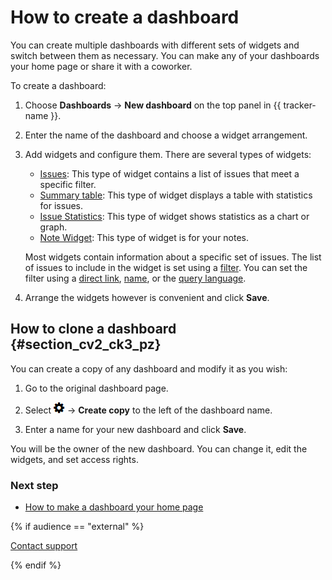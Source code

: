 # How to create a dashboard

You can create multiple dashboards with different sets of widgets and switch between them as necessary. You can make any of your dashboards your home page or share it with a coworker.

To create a dashboard:

1. Choose **Dashboards** → **New dashboard** on the top panel in {{ tracker-name }}.

1. Enter the name of the dashboard and choose a widget arrangement.

1. Add widgets and configure them. There are several types of widgets:
    - [Issues](widgets.md#section_ll1_zdp_pz): This type of widget contains a list of issues that meet a specific filter.
    - [Summary table](widgets.md#section_esm_vjp_pz): This type of widget displays a table with statistics for issues.
    - [Issue Statistics](widgets.md#section_htb_kvp_pz): This type of widget shows statistics as a chart or graph.
    - [Note Widget](widgets.md#section_rtw_3gr_pz): This type of widget is for your notes.

    Most widgets contain information about a specific set of issues. The list of issues to include in the widget is set using a [filter](filters.md). You can set the filter using a [direct link](filters.md), [name](create-filter.md), or the [query language](query-filter.md).

1. Arrange the widgets however is convenient and click **Save**.

## How to clone a dashboard {#section_cv2_ck3_pz}

You can create a copy of any dashboard and modify it as you wish:

1. Go to the original dashboard page.

1. Select ![](../../_assets/tracker/icon-settings.png) → **Create copy** to the left of the dashboard name.

1. Enter a name for your new dashboard and click **Save**.

You will be the owner of the new dashboard. You can change it, edit the widgets, and set access rights.

### Next step

- [How to make a dashboard your home page](startpage-dashboard.md)

{% if audience == "external" %}

[Contact support](../troubleshooting.md)

{% endif %}


